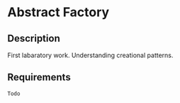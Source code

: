 Abstract Factory
====================

Description
-----------

First labaratory work. Understanding creational patterns.

Requirements
------------

    Todo
